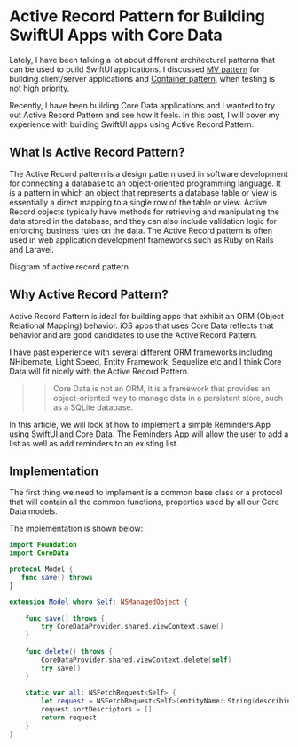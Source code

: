 # Active Record Pattern for Building SwiftUI Apps with Core Data  

Lately, I have been talking a lot about different architectural patterns that can be used to build SwiftUI applications. I discussed [MV pattern](https://azamsharp.com/2022/10/06/practical-mv-pattern-crud.html) for building client/server applications and [Container pattern](https://azamsharp.com/2023/01/24/introduction-to-container-pattern.html), when testing is not high priority.  

Recently, I have been building Core Data applications and I wanted to try out Active Record Pattern and see how it feels. In this post, I will cover my experience with building SwiftUI apps using Active Record Pattern.

## What is Active Record Pattern? 

The Active Record pattern is a design pattern used in software development for connecting a database to an object-oriented programming language. It is a pattern in which an object that represents a database table or view is essentially a direct mapping to a single row of the table or view. Active Record objects typically have methods for retrieving and manipulating the data stored in the database, and they can also include validation logic for enforcing business rules on the data. The Active Record pattern is often used in web application development frameworks such as Ruby on Rails and Laravel.

Diagram of active record pattern 

## Why Active Record Pattern?

Active Record Pattern is ideal for building apps that exhibit an ORM (Object Relational Mapping) behavior. iOS apps that uses Core Data reflects that behavior and are good candidates to use the Active Record Pattern. 

I have past experience with several different ORM frameworks including NHibernate, Light Speed, Entity Framework, Sequelize etc and I think Core Data will fit nicely with the Active Record Pattern.  

>> Core Data is not an ORM, it is a framework that provides an object-oriented way to manage data in a persistent store, such as a SQLite database. 

In this article, we will look at how to implement a simple Reminders App using SwiftUI and Core Data. The Reminders App will allow the user to add a list as well as add reminders to an existing list. 

## Implementation

The first thing we need to implement is a common base class or a protocol that will contain all the common functions, properties used by all our Core Data models. 

The implementation is shown below: 

```swift 
import Foundation
import CoreData

protocol Model {
   func save() throws
}

extension Model where Self: NSManagedObject {
   
    func save() throws {
        try CoreDataProvider.shared.viewContext.save()
    }
    
    func delete() throws {
        CoreDataProvider.shared.viewContext.delete(self)
        try save() 
    }
    
    static var all: NSFetchRequest<Self> {
        let request = NSFetchRequest<Self>(entityName: String(describing: self))
        request.sortDescriptors = []
        return request
    }
}
```




